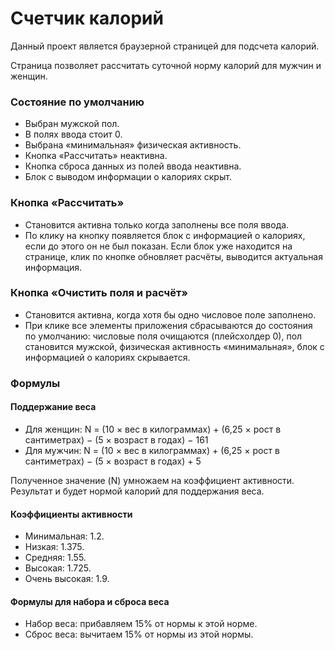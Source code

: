 # Счетчик калорий
Данный проект является браузерной страницей для подсчета калорий.

Страница позволяет рассчитать суточной норму калорий для мужчин и женщин.
### Состояние по умолчанию
- Выбран мужской пол.
- В полях ввода стоит 0.
- Выбрана «минимальная» физическая активность.
- Кнопка «Рассчитать» неактивна.
- Кнопка сброса данных из полей ввода неактивна.
- Блок с выводом информации о калориях скрыт.
### Кнопка «Рассчитать»
- Становится активна только когда заполнены все поля ввода.
- По клику на кнопку появляется блок с информацией о калориях, если до этого он не был показан. Если блок уже находится на странице, клик по кнопке обновляет расчёты, выводится актуальная информация.
### Кнопка «Очистить поля и расчёт»
- Становится активна, когда хотя бы одно числовое поле заполнено.
- При клике все элементы приложения сбрасываются до состояния по умолчанию: числовые поля очищаются (плейсхолдер 0), пол становится мужской, физическая активность «минимальная», блок с информацией о калориях скрывается.
### Формулы
#### Поддержание веса
- Для женщин:
N = (10 × вес в килограммах) + (6,25 × рост в сантиметрах) − (5 × возраст в годах) − 161
- Для мужчин: N = (10 × вес в килограммах) + (6,25 × рост в сантиметрах) − (5 × возраст в годах) + 5

Полученное значение (N) умножаем на коэффициент активности. Результат и будет нормой калорий для поддержания веса.

#### Коэффициенты активности
- Минимальная: 1.2.
- Низкая: 1.375.
- Средняя: 1.55.
- Высокая: 1.725.
- Очень высокая: 1.9.

#### Формулы для набора и сброса веса
- Набор веса: прибавляем 15% от нормы к этой норме.
- Сброс веса: вычитаем 15% от нормы из этой нормы.